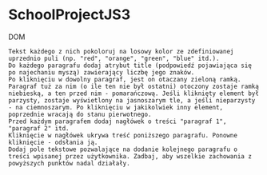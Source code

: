 # SchoolProjectJS3
DOM

    Tekst każdego z nich pokoloruj na losowy kolor ze zdefiniowanej uprzednio puli (np. "red", "orange", "green", "blue" itd.).
    Do każdego paragrafu dodaj atrybut title (podpowiedź pojawiająca się po najechaniu myszą) zawierający liczbę jego znaków.
    Po kliknięciu w dowolny paragraf, jest on otaczany zieloną ramką. Paragraf tuż za nim (o ile ten nie był ostatni) otoczony zostaje ramką niebieską, a ten przed nim - pomarańczową. Jeśli kliknięty element był parzysty, zostaje wyświetlony na jasnoszarym tle, a jeśli nieparzysty - na ciemnoszarym. Po kliknięciu w jakikolwiek inny element, poprzednie wracają do stanu pierwotnego.
    Przed każdym paragrafem dodaj nagłówek o treści "paragraf 1", "paragraf 2" itd.
    Kliknięcie w nagłówek ukrywa treść poniższego paragrafu. Ponowne kliknięcie - odsłania ją.
    Dodaj pole tekstowe pozwalające na dodanie kolejnego paragrafu o treści wpisanej przez użytkownika. Zadbaj, aby wszelkie zachowania z powyższych punktów nadal działały.
